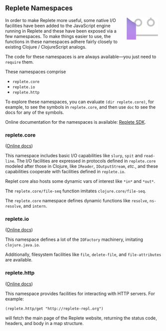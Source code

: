 ## Replete Namespaces

<img width="100" align="right" style="margin: 0ex 1em" src="img/replete-namespaces.jpg">
In order to make Replete more useful, some native I/O facilities have been added to the JavaScript engine running in Replete and these have been exposed via a few namespaces. To make things easier to use, the functions in these namespaces adhere fairly closely to existing Clojure / ClojureScript analogs.

The code for these namespaces is are always available—you just need to `require` them.

These namespaces comprise
* `replete.core`
* `replete.io`
* `replete.http`

To explore these namespaces, you can evaluate `(dir replete.core)`, for example, to see the symbols in `replete.core`, and then use `doc` to see the docs for any of the symbols.

Online documentation for the namespaces is available: [Replete SDK](sdk.html).

### replete.core

([Online docs](replete-core.html))

This namespace includes basic I/O capabilities like `slurp`, `spit` and `read-line`. The I/O facilities are expressed in protocols defined in `replete.core` modeled after those in Clojure, like `IReader`, `IOutputStream`, _etc._, and these capabilities cooperate with facilities defined in `replete.io`.

Replet core also hosts some dynamic vars of interest like `*in*` and `*out*`.

The `replete.core/file-seq` function imitates `clojure.core/file-seq`.

The `replete.core` namespace defines dynamic functions like `resolve`, `ns-resolve`, and `intern`.

### replete.io

([Online docs](replete-io.html))

This namespace defines a lot of the `IOFactory` machinery, imitating `clojure.java.io`.

Additionally, filesystem facilities like `file`, `delete-file`, and `file-attributes` are available.

### replete.http

([Online docs](replte-http.html))

This namespace provides facilities for interacting with HTTP servers. For example:

```
(replete.http/get "http://replete-repl.org")
```

will fetch the main page of the Replete website, returning the status code, headers, and body in a map structure.
